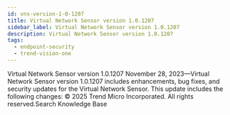 ```yaml
---
id: vns-version-1-0-1207
title: Virtual Network Sensor version 1.0.1207
sidebar_label: Virtual Network Sensor version 1.0.1207
description: Virtual Network Sensor version 1.0.1207
tags:
  - endpoint-security
  - trend-vision-one
---
```


 Virtual Network Sensor version 1.0.1207 November 28, 2023—Virtual Network Sensor version 1.0.1207 includes enhancements, bug fixes, and security updates for the Virtual Network Sensor. This update includes the following changes: © 2025 Trend Micro Incorporated. All rights reserved.Search Knowledge Base